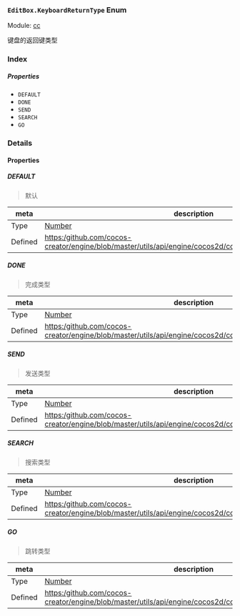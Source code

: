 ### `EditBox.KeyboardReturnType` Enum



Module: [cc](../modules/cc.md)




键盘的返回键类型

### Index

##### Properties

  - `DEFAULT`
  - `DONE`
  - `SEND`
  - `SEARCH`
  - `GO`

### Details

#### Properties


##### DEFAULT

> 默认

| meta | description |
|------|-------------|
| Type | <a href="https://developer.mozilla.org/en/JavaScript/Reference/Global_Objects/Number" class="crosslink external" target="_blank">Number</a> |
| Defined | [https:/github.com/cocos-creator/engine/blob/master/utils/api/engine/cocos2d/core/components/CCEditBox.js:37](https:/github.com/cocos-creator/engine/blob/master/utils/api/engine/cocos2d/core/components/CCEditBox.js#L37) |



##### DONE

> 完成类型

| meta | description |
|------|-------------|
| Type | <a href="https://developer.mozilla.org/en/JavaScript/Reference/Global_Objects/Number" class="crosslink external" target="_blank">Number</a> |
| Defined | [https:/github.com/cocos-creator/engine/blob/master/utils/api/engine/cocos2d/core/components/CCEditBox.js:42](https:/github.com/cocos-creator/engine/blob/master/utils/api/engine/cocos2d/core/components/CCEditBox.js#L42) |



##### SEND

> 发送类型

| meta | description |
|------|-------------|
| Type | <a href="https://developer.mozilla.org/en/JavaScript/Reference/Global_Objects/Number" class="crosslink external" target="_blank">Number</a> |
| Defined | [https:/github.com/cocos-creator/engine/blob/master/utils/api/engine/cocos2d/core/components/CCEditBox.js:47](https:/github.com/cocos-creator/engine/blob/master/utils/api/engine/cocos2d/core/components/CCEditBox.js#L47) |



##### SEARCH

> 搜索类型

| meta | description |
|------|-------------|
| Type | <a href="https://developer.mozilla.org/en/JavaScript/Reference/Global_Objects/Number" class="crosslink external" target="_blank">Number</a> |
| Defined | [https:/github.com/cocos-creator/engine/blob/master/utils/api/engine/cocos2d/core/components/CCEditBox.js:52](https:/github.com/cocos-creator/engine/blob/master/utils/api/engine/cocos2d/core/components/CCEditBox.js#L52) |



##### GO

> 跳转类型

| meta | description |
|------|-------------|
| Type | <a href="https://developer.mozilla.org/en/JavaScript/Reference/Global_Objects/Number" class="crosslink external" target="_blank">Number</a> |
| Defined | [https:/github.com/cocos-creator/engine/blob/master/utils/api/engine/cocos2d/core/components/CCEditBox.js:57](https:/github.com/cocos-creator/engine/blob/master/utils/api/engine/cocos2d/core/components/CCEditBox.js#L57) |


